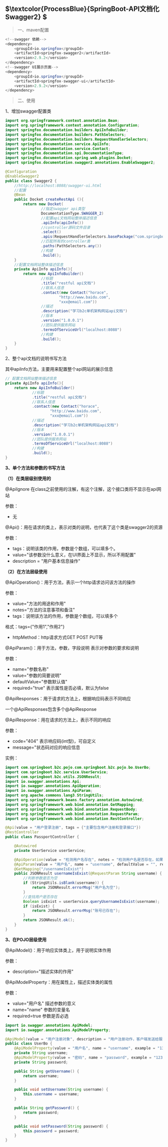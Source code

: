 ## $\textcolor{ProcessBlue}{SpringBoot-API文档化 Swagger2} $

>一、maven配置

```java
<!--swagger 依赖-->
<dependency>
    <groupId>io.springfox</groupId>
    <artifactId>springfox-swagger2</artifactId>
    <version>2.9.2</version>
</dependency>
<!--swagger UI展示页面-->
<dependency>
    <groupId>io.springfox</groupId>
    <artifactId>springfox-swagger-ui</artifactId>
    <version>2.9.2</version>
</dependency>
```

>二、使用

1、增加swagger配置类

```java
import org.springframework.context.annotation.Bean;
import org.springframework.context.annotation.Configuration;
import springfox.documentation.builders.ApiInfoBuilder;
import springfox.documentation.builders.PathSelectors;
import springfox.documentation.builders.RequestHandlerSelectors;
import springfox.documentation.service.ApiInfo;
import springfox.documentation.service.Contact;
import springfox.documentation.spi.DocumentationType;
import springfox.documentation.spring.web.plugins.Docket;
import springfox.documentation.swagger2.annotations.EnableSwagger2;

@Configuration
@EnableSwagger2
public class Swagger2 {
    //http://localhost:8088/swagger-ui.html
    //配置
    @Bean
    public Docket createRestApi (){
        return new Docket(
                //指定swagger api类型
                DocumentationType.SWAGGER_2)
                //配置api文档网站整体描述信息
                .apiInfo(apiInfo())
                //controller源码文件目录
                .select()
                .apis(RequestHandlerSelectors.basePackage("com.springboot.b2c.controller"))
                //匹配所有的controller类
                .paths(PathSelectors.any())
                //构建
                .build();
    }
    //配置文档网站整体描述信息
    private ApiInfo apiInfo(){
        return new ApiInfoBuilder()
                //标题
                .title("restful api文档")
                //联系人信息
                .contact(new Contact("horace",
                        "http://www.baidu.com",
                        "xxx@email.com"))
                //描述
                .description("学习b2c单机架构网站api文档")
                //版本
                .version("1.0.0.1")
                //团队提供服务网站
                .termsOfServiceUrl("localhost:8088")
                //构建
                .build();
    }
}
```

2、整个api文档的说明书写方法

其中apiInfo方法，主要用来配置整个api网站的展示信息

```java
// 配置文档网站整体描述信息
private ApiInfo apiInfo(){
    return new ApiInfoBuilder()
            //标题
            .title("restful api文档")
            //联系人信息
            .contact(new Contact("horace",
                    "http://www.baidu.com",
                    "xxx@email.com"))
            //描述
            .description("学习b2c单机架构网站api文档")
            //版本
            .version("1.0.0.1")
            //团队提供服务网站
            .termsOfServiceUrl("localhost:8088")
            //构建
            .build();
}
```

**3、单个方法和参数的书写方法**

**（1）在类层级别使用的**

@ApiIgnore 在class之前使用的注解，有这个注解，这个接口类将不显示在api网站

参数：

- 无

@Api()：用在请求的类上，表示对类的说明，也代表了这个类是swagger2的资源

参数：

- tags：说明该类的作用，参数是个数组，可以填多个。
- value="该参数没什么意义，在UI界面上不显示，所以不用配置"
- description = "用户基本信息操作"

**（2）在方法层级使用**

@ApiOperation()：用于方法，表示一个http请求访问该方法的操作

参数：

- value="方法的用途和作用"
- notes="方法的注意事项和备注"
- tags：说明该方法的作用，参数是个数组，可以填多个

格式：tags={"作用1","作用2"}

- httpMethod：http请求方式GET POST PUT等

@ApiParam()：用于方法，参数，字段说明 表示对参数的要求和说明

参数：

- name="参数名称"
- value="参数的简要说明"
- defaultValue="参数默认值"
- required="true" 表示属性是否必填，默认为false

@ApiResponses：用于请求的方法上，根据响应码表示不同响应

一个@ApiResponses包含多个@ApiResponse

@ApiResponse：用在请求的方法上，表示不同的响应

参数：

- code="404" 表示响应码(int型)，可自定义
- message="状态码对应的响应信息

实例：

```java
import com.springboot.b2c.pojo.com.springboot.b2c.pojo.bo.UserBo;
import com.springboot.b2c.service.UserService;
import com.springboot.b2c.utils.JSONResult;
import io.swagger.annotations.Api;
import io.swagger.annotations.ApiOperation;
import io.swagger.annotations.ApiParam;
import org.apache.commons.lang3.StringUtils;
import org.springframework.beans.factory.annotation.Autowired;
import org.springframework.web.bind.annotation.GetMapping;
import org.springframework.web.bind.annotation.RequestBody;
import org.springframework.web.bind.annotation.RequestParam;
import org.springframework.web.bind.annotation.RestController;

@Api(value = "用户登录注册", tags = {"主要包含用户注册和登录接口"})
@RestController
public class PassportController {

    @Autowired
    private UserService userService;

    @ApiOperation(value = "检测用户名存在", notes = "检测用户名是否存在，如果不存在返回正确", httpMethod = "GET")
    @ApiParam(value = "用户名", name = "username", defaultValue = "", required = true)
    @GetMapping("/usernameIsExist")
    public JSONResult usernameIsExist(@RequestParam String username) {
        //判断参数是否为空
        if (StringUtils.isBlank(username)) {
            return JSONResult.errorMsg("用户名为空");
        }
        //查找用户是否存在
        Boolean isExist = userService.queryUsernameIsExist(username);
        if (isExist) {
            return JSONResult.errorMsg("账号已存在");
        }
        return JSONResult.ok();
    }
}
```

**3、在POJO层级使用**

@ApiModel()：用于响应实体类上，用于说明实体作用

参数：

- description="描述实体的作用"

@ApiModelProperty：用在属性上，描述实体类的属性

参数：

- value="用户名" 描述参数的意义
- name="name" 参数的变量名
- required=true 参数是否必选

```java
import io.swagger.annotations.ApiModel;
import io.swagger.annotations.ApiModelProperty;

@ApiModel(value = "用户注册对象", description = "用户注册动作，客户端发送给服务端的数据对象")
public class UserBo {
    @ApiModelProperty(value = "用户名", name = "username", example = "138888888888", required = true)
    private String username;
    @ApiModelProperty(value = "密码", name = "password", example = "123456", required = true)
    private String password;

    public String getUsername() {
        return username;
    }

    public void setUsername(String username) {
        this.username = username;
    }

    public String getPassword() {
        return password;
    }

    public void setPassword(String password) {
        this.password = password;
    }
}
```

